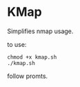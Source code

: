 # KMap
 Simplifies nmap usage.
 
 to use:
 ```
 chmod +x kmap.sh
 ./kmap.sh
 ```
  
 follow promts.
